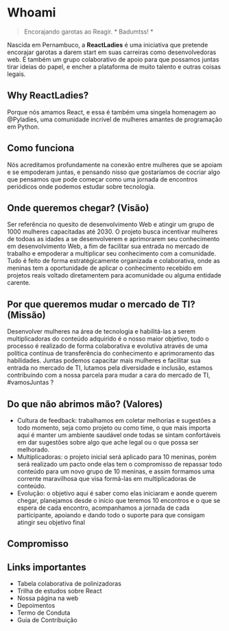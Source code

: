# Whoami

> Encorajando garotas ao Reagir. * Badumtss! *

Nascida em Pernambuco, a **ReactLadies** é uma iniciativa que pretende encorajar garotas a darem start em suas carreiras como desenvolvedoras web. É também um grupo colaborativo de apoio para que possamos juntas tirar ideias do papel, e encher a plataforma de muito talento e outras coisas legais.

## Why ReactLadies?
Porque nós amamos React, e essa é também uma singela homenagem ao @Pyladies, uma comunidade incrível de mulheres amantes de programação em Python.

## Como funciona
Nós acreditamos profundamente na conexão entre mulheres que se apoiam e se empoderam juntas, e pensando nisso que gostaríamos de cocriar algo que pensamos que pode começar como uma jornada de encontros periódicos onde podemos estudar sobre tecnologia.

## Onde queremos chegar? (Visão)
Ser referência no quesito de desenvolvimento Web e atingir um grupo de 1000 mulheres capacitadas até 2030. O projeto busca incentivar mulheres de todoas as idades a se desenvolverem e aprimorarem seu conhecimento em desenvolvimento Web, a fim de facilitar sua entrada no mercado de trabalho e empoderar a multiplicar seu conhecimento com a comunidade. Tudo é feito de forma estratégicamente organizada e colaborativa, onde as meninas tem a oportunidade de aplicar o conhecimento recebido em projetos reais voltado diretamentem para acomunidade ou alguma entidade carente.

## Por que queremos mudar o mercado de TI? (Missão)
Desenvolver mulheres na área de tecnologia e habilitá-las a serem multiplicadoras do conteúdo adquirido é o nosso maior objetivo, todo o processo é realizado de forma colaborativa e evolutiva através de uma política contínua de transferência do conhecimento e aprimoramento das habilidades.
Juntas podemos capacitar mais mulheres e facilitar sua entrada no mercado de TI, lutamos pela diversidade e inclusão, estamos contribuindo com a nossa parcela para mudar a cara do mercado de TI, #vamosJuntas ? 

## Do que não abrimos mão? (Valores)
* Cultura de feedback: trabalhamos em coletar melhorias e sugestões a todo momento, seja como projeto ou como time, o que mais importa aqui é manter um ambiente saudável onde todas se sintam confortáveis em dar sugestões sobre algo que ache legal ou o que possa ser melhorado.
* Multiplicadoras: o projeto inicial será aplicado para 10 meninas, porém será realizado um pacto onde elas tem o compromisso de repassar todo conteúdo para um novo grupo de 10 meninas, e assim formamos uma corrente maravilhosa que visa formá-las em multiplicadoras de conteúdo.
* Evolução: o objetivo aqui é saber como elas iniciaram e aonde querem chegar, planejamos desde o início que teremos 10 encontros e o que se espera de cada encontro, acompanhamos a jornada de cada participante, apoiando e dando todo o suporte para que consigam atingir seu objetivo final 

## Compromisso

## Links importantes
* Tabela colaborativa de polinizadoras
* Trilha de estudos sobre React
* Nossa página na web
* Depoimentos
* Termo de Conduta
* Guia de Contribuição
